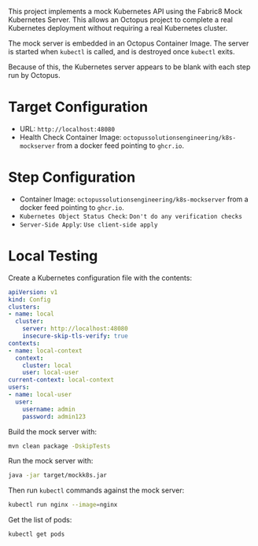 This project implements a mock Kubernetes API using the Fabric8 Mock Kubernetes Server. This allows an Octopus project to complete a real Kubernetes deployment without requiring a real Kubernetes cluster.

The mock server is embedded in an Octopus Container Image. The server is started when `kubectl` is called, and is destroyed once `kubectl` exits.

Because of this, the Kubernetes server appears to be blank with each step run by Octopus.

# Target Configuration

* URL: `http://localhost:48080`
* Health Check Container Image: `octopussolutionsengineering/k8s-mockserver` from a docker feed pointing to `ghcr.io`.

# Step Configuration

* Container Image: `octopussolutionsengineering/k8s-mockserver` from a docker feed pointing to `ghcr.io`.
* `Kubernetes Object Status Check`: `Don't do any verification checks`
* `Server-Side Apply`: `Use client-side apply`

# Local Testing

Create a Kubernetes configuration file with the contents:

```yaml
apiVersion: v1
kind: Config
clusters:
- name: local
  cluster:
    server: http://localhost:48080
    insecure-skip-tls-verify: true
contexts:
- name: local-context
  context:
    cluster: local
    user: local-user
current-context: local-context
users:
- name: local-user
  user:
    username: admin
    password: admin123
```

Build the mock server with:

```bash
mvn clean package -DskipTests
```

Run the mock server with:

```bash
java -jar target/mockk8s.jar
```

Then run `kubectl` commands against the mock server:

```bash
kubectl run nginx --image=nginx
```

Get the list of pods:

```bash
kubectl get pods
```